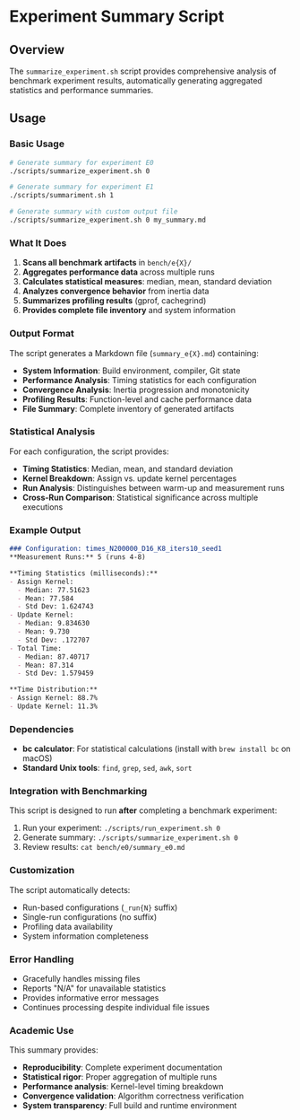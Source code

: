 # Experiment Summary Script

## Overview

The `summarize_experiment.sh` script provides comprehensive analysis of benchmark experiment results, automatically generating aggregated statistics and performance summaries.

## Usage

### Basic Usage

```bash
# Generate summary for experiment E0
./scripts/summarize_experiment.sh 0

# Generate summary for experiment E1
./scripts/summariment.sh 1

# Generate summary with custom output file
./scripts/summarize_experiment.sh 0 my_summary.md
```

### What It Does

1. **Scans all benchmark artifacts** in `bench/e{X}/`
2. **Aggregates performance data** across multiple runs
3. **Calculates statistical measures**: median, mean, standard deviation
4. **Analyzes convergence behavior** from inertia data
5. **Summarizes profiling results** (gprof, cachegrind)
6. **Provides complete file inventory** and system information

### Output Format

The script generates a Markdown file (`summary_e{X}.md`) containing:

- **System Information**: Build environment, compiler, Git state
- **Performance Analysis**: Timing statistics for each configuration
- **Convergence Analysis**: Inertia progression and monotonicity
- **Profiling Results**: Function-level and cache performance data
- **File Summary**: Complete inventory of generated artifacts

### Statistical Analysis

For each configuration, the script provides:

- **Timing Statistics**: Median, mean, and standard deviation
- **Kernel Breakdown**: Assign vs. update kernel percentages
- **Run Analysis**: Distinguishes between warm-up and measurement runs
- **Cross-Run Comparison**: Statistical significance across multiple executions

### Example Output

```markdown
### Configuration: times_N200000_D16_K8_iters10_seed1
**Measurement Runs:** 5 (runs 4-8)

**Timing Statistics (milliseconds):**
- Assign Kernel:
  - Median: 77.51623
  - Mean: 77.584
  - Std Dev: 1.624743
- Update Kernel:
  - Median: 9.834630
  - Mean: 9.730
  - Std Dev: .172707
- Total Time:
  - Median: 87.40717
  - Mean: 87.314
  - Std Dev: 1.579459

**Time Distribution:**
- Assign Kernel: 88.7%
- Update Kernel: 11.3%
```

### Dependencies

- **bc calculator**: For statistical calculations (install with `brew install bc` on macOS)
- **Standard Unix tools**: `find`, `grep`, `sed`, `awk`, `sort`

### Integration with Benchmarking

This script is designed to run **after** completing a benchmark experiment:

1. Run your experiment: `./scripts/run_experiment.sh 0`
2. Generate summary: `./scripts/summarize_experiment.sh 0`
3. Review results: `cat bench/e0/summary_e0.md`

### Customization

The script automatically detects:
- Run-based configurations (`_run{N}` suffix)
- Single-run configurations (no suffix)
- Profiling data availability
- System information completeness

### Error Handling

- Gracefully handles missing files
- Reports "N/A" for unavailable statistics
- Provides informative error messages
- Continues processing despite individual file issues

### Academic Use

This summary provides:
- **Reproducibility**: Complete experiment documentation
- **Statistical rigor**: Proper aggregation of multiple runs
- **Performance analysis**: Kernel-level timing breakdown
- **Convergence validation**: Algorithm correctness verification
- **System transparency**: Full build and runtime environment
